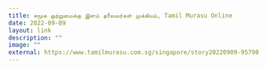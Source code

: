 ```yaml
---
title: சமூக ஒற்றுமைக்கு இளம் தலைவர்கள் முக்கியம், Tamil Murasu Online
date: 2022-09-09
layout: link
description: ""
image: ""
external: https://www.tamilmurasu.com.sg/singapore/story20220909-95790.html
---
```


